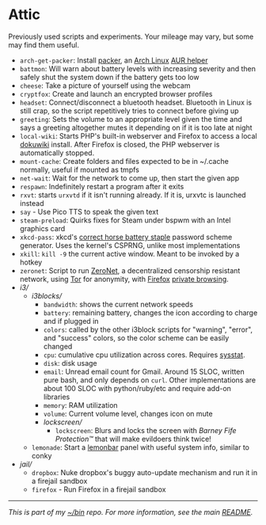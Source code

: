 # Attic
Previously used scripts and experiments. Your mileage may vary, but some may find them useful.

- `arch-get-packer`: Install [packer](https://aur.archlinux.org/packages/packer/), an [Arch Linux](https://www.archlinux.org/) [AUR helper](https://wiki.archlinux.org/index.php/AUR_helpers)
- `battmon`: Will warn about battery levels with increasing severity and then safely shut the system down if the battery gets too low
- `cheese`: Take a picture of yourself using the webcam
- `cryptfox`: Create and launch an encrypted browser profiles
- `headset`: Connect/disconnect a bluetooth headset. Bluetooth in Linux is still crap, so the script repetitively tries to connect before giving up
- `greeting`: Sets the volume to an appropriate level given the time and says a greeting altogether mutes it depending on if it is too late at night
- `local-wiki`: Starts PHP's built-in webserver and Firefox to access a local [dokuwiki](https://www.dokuwiki.org) install. After Firefox is closed, the PHP webserver is automatically stopped.
- `mount-cache`: Create folders and files expected to be in ~/.cache normally, useful if mounted as tmpfs
- `net-wait`: Wait for the network to come up, then start the given app
- `respawn`: Indefinitely restart a program after it exits
- `rxvt`: starts `urxvtd` if it isn't running already. If it is, urxvtc is launched instead
- `say` - Use Pico TTS to speak the given text
- `steam-preload`: Quirks fixes for Steam under bspwm with an Intel graphics card
- `xkcd-pass`: xkcd's [correct horse battery staple](https://xkcd.com/936/) password scheme generator. Uses the kernel's CSPRNG, unlike most implementations
- `xkill`: `kill -9` the current active window. Meant to be invoked by a hotkey
- `zeronet`: Script to run [ZeroNet](https://zeronet.io/), a decentralized censorship resistant network, using [Tor](https://www.torproject.org/) for anonymity, with [Firefox](https://www.mozilla.org/en-US/firefox/new/) [private browsing](https://support.mozilla.org/t5/Protect-your-privacy/Private-Browsing-Use-Firefox-without-saving-history/ta-p/4473).
- *i3/*
  - *i3blocks/*
    - `bandwidth`: shows the current network speeds
    - `battery`: remaining battery, changes the icon according to charge and if plugged in
	- `colors`: called by the other i3block scripts for "warning", "error", and "success" colors, so the color scheme can be easily changed
	- `cpu`: cumulative cpu utilization across cores. Requires [sysstat](http://sebastien.godard.pagesperso-orange.fr/).
	- `disk`: disk usage
	- `email`: Unread email count for Gmail. Around 15 SLOC, written pure bash, and only depends on `curl`. Other implementations are about 100 SLOC with python/ruby/etc and require add-on libraries
	- `memory`: RAM utilization
	- `volume`: Current volume level, changes icon on mute
    - *lockscreen/*
      - `lockscreen`: Blurs and locks the screen with *Barney Fife Protection&trade;* that will make evildoers think twice!
  - `lemonade`: Start a [lemonbar](https://github.com/LemonBoy/bar) panel with useful system info, similar to conky 
- *jail/*
  - `dropbox`: Nuke dropbox's buggy auto-update mechanism and run it in a firejail sandbox
  - `firefox` - Run Firefox in a firejail sandbox

---
*This is part of my [~/bin](https://github.com/keithieopia/linux-guides) repo. For more information, see the main [README](https://github.com/keithieopia/bin/blob/master/README.md).*